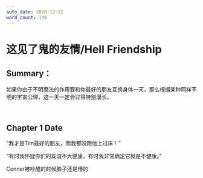```yaml
---
auto_date: 2020-12-12
word_count: 136
---
```


# 这见了鬼的友情/Hell Friendship

## Summary：

如果你由于不明魔法的作用要和你最好的朋友互换身体一天，那么根据某种同样不明的宇宙公理，这一天一定会过得特别漫长。

<br>

## Chapter 1 Date

“我才是Tim最好的朋友，而我都没跟他上过床！”

“有时我怀疑你们的友谊不大健康，有时我非常确定它就是不健康。”

Conner被吵醒的时候脑子还是懵的
